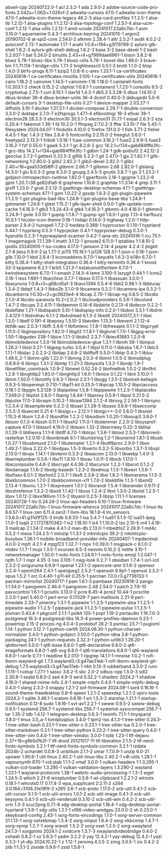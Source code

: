 abseil-cpp 20240722.0-1
acl 2.3.2-1
ada 2.9.0-2
adobe-source-code-pro-fonts 2.042u+1.062i+1.026vf-2
adwaita-cursors 47.0-1
adwaita-icon-theme 47.0-1
adwaita-icon-theme-legacy 46.2-3
alsa-card-profiles 1:1.2.5-1
alsa-lib 1.2.12-1
alsa-plugins 1:1.2.12-3
alsa-topology-conf 1.2.5.1-4
alsa-ucm-conf 1.2.12-1
alsa-utils 1.2.12-1
amd-ucode 20241017.22a6c7dc-1
aom 3.10.0-1
aquamarine 0.4.3-1
archlinux-keyring 20241015-1
argon2 20190702-6
at-spi2-core 2.54.0-2
atkmm 2.28.4-1
attr 2.5.2-1
audit 4.0.2-2
autoconf 2.72-1
automake 1.17-1
avahi 1:0.8+r194+g3f79789-2
aylurs-gtk-shell 1.8.2-3
aylurs-gtk-shell-debug 1.8.2-3
base 3-2
base-devel 1-2
bash 5.2.037-1
bat 0.24.0-2
binutils 2.43+r4+g7999dae6961-1
bison 3.8.2-8
bluez 5.78-1
bluez-libs 5.78-1
bluez-utils 5.78-1
boost-libs 1.86.0-3
brave-bin 1:1.71.114-1
bridge-utils 1.7.1-2
brightnessctl 0.5.1-3
brotli 1.1.0-2
btop 1.4.0-3
btrfs-progs 6.11-1
bzip2 1.0.8-6
c-ares 1.33.1-1
ca-certificates 20240618-1
ca-certificates-mozilla 3.105-1
ca-certificates-utils 20240618-1
cairo 1.18.2-2
cairomm 1.14.5-1
cairomm-1.16 1.18.0-1
cantarell-fonts 1:0.303.1-2
check 0.15.2-2
cliphist 1:0.6.1-1
containerd 1.7.23-1
coreutils 9.5-2
cryptsetup 2.7.5-1
curl 8.10.1-1
dav1d 1.4.3-1
db5.3 5.3.28-5
dbus 1.14.10-2
dbus-broker 36-4
dbus-broker-units 36-4
dconf 0.40.0-3
debugedit 5.0-6
default-cursors 3-1
desktop-file-utils 0.27-1
device-mapper 2.03.27-1
diffutils 3.10-1
docker 1:27.3.1-1
docker-compose 2.29.7-1
double-conversion 3.3.0-2
duktape 2.7.0-7
e2fsprogs 1.47.1-4
efibootmgr 18-3
efivar 39-1
electron28 28.3.3-3
electron30 30.5.1-3
electron31 31.7.1-1
expat 2.6.3-2
eza 0.20.4-1
fakeroot 1.36-1
fd 10.2.0-1
ffmpeg 2:7.0.2-3
fftw 3.3.10-7
file 5.45-1
filesystem 2024.04.07-1
findutils 4.10.0-2
firefox 131.0.3-1
fish 3.7.1-2
fisher 4.4.5-1
flac 1.4.3-2
flex 2.6.4-5
fontconfig 2:2.15.0-2
freeglut 3.6.0-1
freetype2 2.13.3-1
fribidi 1.0.16-1
fuse-common 3.16.2-1
fuse2 2.9.9-5
fuse3 3.16.2-1
fzf 0.55.0-1
gawk 5.3.1-1
gc 8.2.8-2
gcc 14.2.1+r134+gab884fffe3fc-1
gcc-libs 14.2.1+r134+gab884fffe3fc-1
gdbm 1.24-1
gdk-pixbuf2 2.42.12-2
geoclue 2.7.2-1
gettext 0.22.5-2
giflib 5.2.2-1
git 2.47.0-1
gjs 2:1.82.1-1
glib-networking 1:2.80.0-3
glib2 2.82.2-1
glib2-devel 2.82.2-1
glibc 2.40+r16+gaa533d58ff-2
glibmm 2.66.7-1
glibmm-2.68 2.82.0-1
glslang 14.3.0-1
glu 9.0.3-2
gmp 6.3.0-2
gnupg 2.4.5-5
gnutls 3.8.7-1
go 2:1.23.2-1
gobject-introspection-runtime 1.82.0-1
gperftools 2.16-1
gpgme 1.23.2-6
gpm 1.20.7.r38.ge82d1a6-6
graphene 1.10.8-2
graphite 1:1.3.14-4
grep 3.11-1
groff 1.23.0-7
grub 2:2.12-3
gsettings-desktop-schemas 47.1-1
gsettings-system-schemas 47.1-1
gsm 1.0.22-2
gssdp 1.6.3-2
gst-plugin-pipewire 1:1.2.5-1
gst-plugins-bad-libs 1.24.8-1
gst-plugins-base-libs 1.24.8-1
gstreamer 1.24.8-1
gtest 1.15.2-1
gtk-layer-shell 0.9.0-1
gtk-update-icon-cache 1:4.16.3-1
gtk3 1:3.24.43-4
gtk4 1:4.16.3-1
gtkmm-4.0 4.16.0-1
gtkmm3 3.24.9-1
guile 3.0.10-1
gupnp 1:1.6.7-1
gupnp-igd 1.6.0-1
gzip 1.13-4
harfbuzz 10.0.1-1
hicolor-icon-theme 0.18-1
hidapi 0.14.0-3
highway 1.2.0-1
http-parser 2.9.4-2
hunspell 1.7.2-2
hwdata 0.388-1
hyprcursor 0.1.10-1
hyprland 0.44.1-1
hyprlang 0.5.3-1
hyprpicker 0.4.1-1
hyprpicker-debug 0.3.0-1
hyprutils 0.2.3-1
hyprwayland-scanner 0.4.2-1
iana-etc 20241016-1
icu 75.1-1
imagemagick 7.1.1.39-1
imath 3.1.12-1
iproute2 6.11.0-1
iptables 1:1.8.10-2
iputils 20240905-1
iso-codes 4.17.0-1
jansson 2.14-4
jasper 4.2.4-2
jbigkit 2.1-8
jless 0.9.0-2
jq 1.7.1-2
js115 115.16.1-1
js128 128.3.1-1
json-c 0.18-1
json-glib 1.10.0-1
kbd 2.6.4-3
kcoreaddons 6.7.0-1
keyutils 1.6.3-3
ki18n 6.7.0-1
kitty 0.36.4-1
kitty-shell-integration 0.36.4-1
kitty-terminfo 0.36.4-1
kmod 33-3
kpipewire 6.2.1-1
krb5 1.21.3-1
kstatusnotifieritem 6.7.0-1
kwindowsystem 6.7.0-1
l-smash 2.14.5-4
lame 3.100-5
lazygit 0.44.1-1
lcms2 2.16-1
less 1:661-1
libarchive 3.7.7-1
libass 0.17.3-1
libassuan 3.0.0-1
libasyncns 1:0.8+r3+g68cd5af-3
libavc1394 0.5.4-6
libb2 0.98.1-3
libbluray 1.3.4-2
libbpf 1.4.3-1
libbs2b 3.1.0-9
libcamera 0.3.2-1
libcamera-ipa 0.3.2-1
libcanberra 1:0.30+r2+gc0620e4-4
libcap 2.70-1
libcap-ng 0.8.5-2
libcdio 2.1.0-4
libcdio-paranoia 10.2+2.0.2-1
libcloudproviders 0.3.6-1
libcolord 1.4.7-2
libcups 2:2.4.11-1
libdaemon 0.14-6
libdatrie 0.2.13-4
libdecor 0.2.2-1
libdeflate 1.21-1
libdispatch 5.10-1
libdisplay-info 0.2.0-1
libdovi 3.3.1-1
libdrm 2.4.123-1
libdvdnav 6.1.1-2
libdvdread 6.1.3-2
libedit 20240517_3.1-1
libei 1.3.0-1
libelf 0.191-4
libepoxy 1.5.10-3
libevdev 1.13.3-1
libevent 2.1.12-4
libfdk-aac 2.0.3-1
libffi 3.4.6-1
libfontenc 1.1.8-1
libfreeaptx 0.1.1-2
libgcrypt 1.11.0-2
libgirepository 1.82.0-1
libgit2 1:1.8.1-1
libglvnd 1.7.0-1
libgpg-error 1.50-1
libgudev 238-1
libice 1.1.1-3
libidn2 2.3.7-1
libiec61883 1.2.0-8
libimobiledevice 1.3.0-14
libimobiledevice-glue 1.3.1-1
libinih 58-1
libinput 1.26.2-1
libisl 0.27-1
libjpeg-turbo 3.0.4-1
libjxl 0.11.0-1
libksba 1.6.7-1
liblc3 1.1.1-1
libldac 2.0.2.3-2
libldap 2.6.8-2
libliftoff 0.5.0-1
liblqr 0.4.3-1
libluv 1.48.0_2-1
libmm-glib 1.22.0-1
libmng 2.0.3-4
libmnl 1.0.5-2
libmodplug 0.8.9.0-6
libmpc 1.3.1-2
libmtp 1.1.21-2
libmysofa 1.3.2-1
libndp 1.9-1
libnetfilter_conntrack 1.0.9-2
libnewt 0.52.24-2
libnfnetlink 1.0.2-2
libnftnl 1.2.8-1
libnghttp2 1.63.0-1
libnghttp3 1.6.0-1
libnice 0.1.22-1
libnl 3.10.0-1
libnm 1.50.0-1
libnotify 0.8.3-1
libnsl 2.0.1-1
libogg 1.3.5-2
libomxil-bellagio 0.9.3-5
libopenmpt 0.7.10-1
libp11-kit 0.25.5-1
libpcap 1.10.5-2
libpciaccess 0.18.1-2
libpgm 5.3.128-3
libpipeline 1.5.8-1
libpipewire 1:1.2.5-1
libplacebo 7.349.0-2
libplist 2.6.0-1
libpng 1.6.44-1
libproxy 0.5.9-1
libpsl 0.21.5-2
libpulse 17.0-3
libraqm 0.10.2-1
libraw1394 2.1.2-4
librsvg 2:2.59.1-1
librsync 1:2.3.4-2
libsamplerate 0.2.2-3
libsasl 2.1.28-5
libsass 3.6.6-1
libseccomp 2.5.5-3
libsecret 0.21.4-1
libsigc++ 2.12.1-1
libsigc++-3.0 3.6.0-1
libsixel 1.10.3-6
libsm 1.2.4-2
libsndfile 1.2.2-2
libsodium 1.0.20-1
libsoup3 3.6.0-1
libsoxr 0.1.3-4
libssh 0.11.1-1
libssh2 1.11.0-1
libstemmer 2.2.0-2
libsysprof-capture 47.0-1
libtasn1 4.19.0-2
libteam 1.32-2
libtermkey 0.22-3
libthai 0.1.29-3
libtheora 1.1.1-6
libtiff 4.7.0-1
libtirpc 1.3.6-1
libtool 2.5.3-1
libtorrent-rasterbar 1:2.0.10-3
libunibreak 6.1-1
libunistring 1.2-1
libunwind 1.8.1-3
libusb 1.0.27-1
libusbmuxd 2.1.0-1
libutempter 1.2.1-4
libutf8proc 2.9.0-1
libuv 1.49.2-1
libva 2.22.0-1
libvdpau 1.5-3
libverto 0.3.2-5
libvorbis 1.3.7-3
libvpl 2.13.0-1
libvpx 1.14.1-1
libvterm 0.3.3-2
libwacom 2.13.0-1
libwebp 1.4.0-3
libwireplumber 0.5.6-1
libx11 1.8.10-1
libxau 1.0.11-3
libxcb 1.17.0-1
libxcomposite 0.4.6-2
libxcrypt 4.4.36-2
libxcursor 1.2.2-1
libxcvt 0.1.2-2
libxdamage 1.1.6-2
libxdg-basedir 1.2.3-2
libxdmcp 1.1.5-1
libxext 1.3.6-1
libxfixes 6.0.1-2
libxfont2 2.0.7-1
libxft 2.3.8-2
libxi 1.8.2-1
libxinerama 1.1.5-2
libxkbcommon 1.7.0-2
libxkbcommon-x11 1.7.0-2
libxkbfile 1.1.3-1
libxml2 2.13.4-1
libxmu 1.2.1-1
libxpresent 1.0.1-2
libxrandr 1.5.4-1
libxrender 0.9.11-2
libxshmfence 1.3.2-2
libxslt 1.1.42-1
libxss 1.2.4-2
libxt 1.3.0-2
libxtst 1.2.5-1
libxv 1.0.12-2
libxxf86vm 1.1.5-2
libyaml 0.2.5-3
libzip 1.11.1-1
licenses 20240728-1
lilv 0.24.24-2
linux-api-headers 6.10-1
linux-firmware 20241017.22a6c7dc-1
linux-firmware-whence 20241017.22a6c7dc-1
linux-lts 6.6.57-1
linux-zen 6.11.4.zen2-1
llvm-libs 18.1.8-4
lm_sensors 1:3.6.0.r41.g31d1f125-3
lmdb 0.9.33-1
lua 5.4.7-1
lua51 5.1.5-12
lua51-lpeg 1.1.0-3
luajit 2.1.1727870382-1
lv2 1.18.10-1
lz4 1:1.10.0-2
lzo 2.10-5
m4 1.4.19-3
mailcap 2.1.54-2
make 4.4.1-2
man-db 2.13.0-1
mbedtls2 2.28.9-1
md4c 0.5.2-1
mesa 1:24.2.5-1
minizip 1:1.3.1-2
mkinitcpio 39.2-2
mkinitcpio-busybox 1.36.1-1
mobile-broadband-provider-info 20240407-1
mpdecimal 4.0.0-2
mpfr 4.2.1-4
mpg123 1.32.7-1
mpv 1:0.39.0-1
msgpack-c 6.1.0-2
mtdev 1.1.7-1
mujs 1.3.5-1
ncurses 6.5-3
neovim 0.10.2-2
nettle 3.10-1
networkmanager 1.50.0-1
noto-fonts 1:24.9.1-1
noto-fonts-emoji 1:2.047-1
npth 1.7-1
nspr 4.35-3
nss 3.105-1
nwg-look 0.2.7-1
obsidian 1.7.4-1
ocl-icd 2.3.2-2
oniguruma 6.9.9-1
openal 1.23.1-2
opencore-amr 0.1.6-2
openexr 3.2.4-1
openh264 2.4.1-1
openjpeg2 2.5.2-1
openssh 9.9p1-1
openssl 3.3.2-1
opus 1.5.2-1
orc 0.4.40-1
p11-kit 0.25.5-1
pacman 7.0.0.r3.g7736133-1
pacman-mirrorlist 20240717-1
pam 1.6.1-3
pambase 20230918-2
pango 1:1.54.0-1
pangomm 2.46.4-1
pangomm-2.48 2.54.0-1
patch 2.7.6-10
pavucontrol 1:6.1-1
pciutils 3.13.0-2
pcre 8.45-4
pcre2 10.44-1
pcsclite 2.3.0-1
perl 5.40.0-1
perl-error 0.17029-7
perl-mailtools 2.21-9
perl-timedate 2.33-7
pinentry 1.3.1-5
pipewire 1:1.2.5-1
pipewire-alsa 1:1.2.5-1
pipewire-audio 1:1.2.5-1
pipewire-jack 1:1.2.5-1
pipewire-pulse 1:1.2.5-1
pixman 0.43.4-1
pkgconf 2.1.1-1
polkit 125-1
popt 1.19-2
portaudio 1:19.7.0-3
postgresql 16.3-4
postgresql-libs 16.3-4
power-profiles-daemon 0.23-1
powertop 2.15-2
procps-ng 4.0.4-3
protobuf 28.2-3
psmisc 23.7-1
pugixml 1.14-1
python 3.12.7-1
python-certifi 2024.08.30-1
python-charset-normalizer 3.4.0-1
python-gobject 3.50.0-1
python-idna 3.8-1
python-packaging 24.1-1
python-requests 2.32.3-1
python-urllib3 1.26.20-1
qbittorrent 5.0.0-1
qt6-base 6.8.0-1
qt6-declarative 6.8.0-2
qt6-imageformats 6.8.0-1
qt6-svg 6.8.0-1
qt6-translations 6.8.0-1
qt6-wayland 6.8.0-1
rav1e 0.7.1-1
readline 8.2.013-1
ripgrep 14.1.1-1
rnnoise 1:0.2-1
rofi-lbonn-wayland-git 1.7.5.wayland3.r3.g47ae31eb-1
rofi-lbonn-wayland-git-debug 1.7.5.wayland3.r3.g47ae31eb-1
rtkit 0.13-3
rubberband 3.3.0-2
runc 1.1.15-1
rustup 1.27.1-1
sassc 3.6.2-5
sbc 2.0-2
sdbus-cpp 1.5.0-3
sdl2 2.30.8-1
seatd 0.8.0-2
sed 4.9-3
serd 0.32.2-1
shaderc 2024.2-1
shadow 4.16.0-1
shared-mime-info 2.4-1
simple-mtpfs 0.4.0-1
simple-mtpfs-debug 0.4.0-1
slang 2.3.3-3
snappy 1.2.1-2
sof-firmware 2024.09-1
sord 0.16.16-1
sound-theme-freedesktop 0.8-6
speex 1.2.1-2
speexdsp 1.2.1-2
spirv-tools 2024.2-1
sqlite 3.46.1-1
sratom 0.6.16-1
srt 1.5.3-2
starship 1.21.1-1
startup-notification 0.12-8
sudo 1.9.16-1
svt-av1 2.2.1-1
swww 0.9.5-2
swww-debug 0.9.5-1
systemd 256.7-1
systemd-libs 256.7-1
systemd-sysvcompat 256.7-1
tar 1.35-2
tdb 1.4.12-1
telegram-desktop 5.6.3-1
texinfo 7.1.1-1
tinysparql 3.8.0-1
tmux 3.5_a-1
tomlplusplus 3.4.0-1
tpm2-tss 4.1.3-1
tree-sitter 0.24.3-1
tree-sitter-bash 0.23.1-1
tree-sitter-c 0.23.1-1
tree-sitter-lua 0.2.0-1
tree-sitter-markdown 0.3.1-1
tree-sitter-python 0.23.2-1
tree-sitter-query 0.4.0-1
tree-sitter-vim 0.4.0-1
tree-sitter-vimdoc 3.0.0-1
tslib 1.23-1
ttf-dejavu 2.37+18+g9b5d1b2f-7
ttf-droid 20121017-11
ttf-liberation 2.1.5-2
ttf-nerd-fonts-symbols 3.2.1-1
ttf-nerd-fonts-symbols-common 3.2.1-1
tzdata 2024b-2
uchardet 0.0.8-3
unibilium 2.1.1-2
unrar 1:7.0.9-1
unzip 6.0-21
upower 1.90.6-1
util-linux 2.40.2-1
util-linux-libs 2.40.2-1
v4l-utils 1.28.1-1
vapoursynth R70-1
vid.stab 1.1.1-2
vmaf 3.0.0-1
vulkan-headers 1:1.3.295-1
vulkan-icd-loader 1.3.295-1
vulkan-validation-layers 1.3.290-2
wayland 1.23.1-1
wayland-protocols 1.38-1
webrtc-audio-processing-1 1.3-3
wget 1.24.5-3
which 2.21-6
wireplumber 0.5.6-1
wl-clipboard 1:2.2.1-2
wlroots 0.18.1-1
wlroots0.17 0.17.4-3
wpa_supplicant 2:2.11-2
x264 3:0.164.r3108.31e19f9-2
x265 3.6-1
xcb-proto 1.17.0-2
xcb-util 0.4.1-2
xcb-util-cursor 0.1.5-1
xcb-util-errors 1.0.1-2
xcb-util-image 0.4.1-3
xcb-util-keysyms 0.4.1-5
xcb-util-renderutil 0.3.10-2
xcb-util-wm 0.4.2-2
xcb-util-xrm 1.3-3
xcur2png 0.7.1-8
xdg-desktop-portal 1.18.4-1
xdg-desktop-portal-hyprland 1.3.6-1
xdg-utils 1.2.1-1
xf86-video-amdgpu 23.0.0-2
xh 0.23.0-1
xkeyboard-config 2.43-1
xorg-fonts-encodings 1.1.0-1
xorg-server-common 21.1.13-1
xorg-setxkbmap 1.3.4-2
xorg-xinput 1.6.4-2
xorg-xkbcomp 1.4.7-1
xorg-xprop 1.2.7-1
xorg-xrandr 1.5.2-2
xorg-xset 1.2.5-2
xorg-xwayland 24.1.3-1
xorgproto 2024.1-2
xvidcore 1.3.7-3
xwaylandvideobridge 0.4.0-2
xxhash 0.8.2-1
xz 5.6.3-1
yadm 3.2.2-2
yay 12.4.2-1
yay-debug 12.4.2-1
yazi 0.3.3-1
yt-dlp 2024.10.22-1
z 1.12-1
zeromq 4.3.5-2
zimg 3.0.5-1
zix 0.4.2-2
zlib 1:1.3.1-2
zoxide 0.9.6-1
zstd 1.5.6-1
